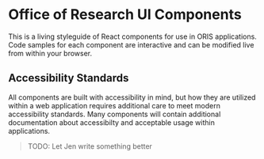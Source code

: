 
# Office of Research UI Components

This is a living styleguide of React components for use in ORIS applications. Code samples for each component are interactive and can be modified live from within your browser.


## Accessibility Standards

All components are built with accessibility in mind, but how they are utilized within a web application requires additional care to meet modern accessibility standards. Many components will contain additional documentation about accessibilty and acceptable usage within applications.

>TODO: Let Jen write something better
